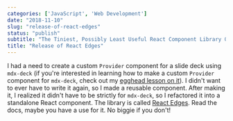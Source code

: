 ```yaml
---
categories: ['JavaScript', 'Web Development']
date: "2018-11-10"
slug: "release-of-react-edges"
status: "publish"
subtitle: "The Tiniest, Possibly Least Useful React Component Library Out There"
title: "Release of React Edges"
---
```


I had a need to create a custom `Provider` component for a slide deck using `mdx-deck` (if you're interested in learning how to make a custom `Provider` component for `mdx-deck`, check out my [egghead lesson on it](https://egghead.io/lessons/javascript-build-a-custom-provider-component-for-mdx-deck)). I didn't want to ever have to write it again, so I made a reusable component. After making it, I realized it didn't have to be strictly for `mdx-deck`, so I refactored it into a standalone React component. The library is called [React Edges](https://github.com/kyleshevlin/react-edges). Read the docs, maybe you have a use for it. No biggie if you don't!
